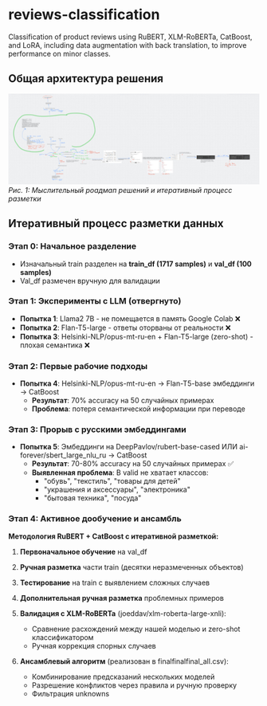 # reviews-classification

Classification of product reviews using RuBERT, XLM-RoBERTa, CatBoost, and LoRA, including data augmentation with back translation, to improve performance on minor classes.

## Общая архитектура решения

![Общая схема работы](/images/photo_2025-09-17_23-55-04.jpg)
*Рис. 1: Мыслительный роадмап решений и итеративный процесс разметки*

## Итеративный процесс разметки данных

### Этап 0: Начальное разделение
- Изначальный train разделен на **train_df (1717 samples)** и **val_df (100 samples)**
- Val_df размечен вручную для валидации

### Этап 1: Эксперименты с LLM (отвергнуто)
- **Попытка 1**: Llama2 7B - не помещается в память Google Colab ❌
- **Попытка 2**: Flan-T5-large - ответы оторваны от реальности ❌  
- **Попытка 3**: Helsinki-NLP/opus-mt-ru-en + Flan-T5-large (zero-shot) - плохая семантика ❌

### Этап 2: Первые рабочие подходы
- **Попытка 4**: Helsinki-NLP/opus-mt-ru-en → Flan-T5-base эмбеддинги → CatBoost
  - **Результат**: 70% accuracy на 50 случайных примерах
  - **Проблема**: потеря семантической информации при переводе

### Этап 3: Прорыв с русскими эмбеддингами
- **Попытка 5**: Эмбеддинги на DeepPavlov/rubert-base-cased ИЛИ ai-forever/sbert_large_nlu_ru → CatBoost
  - **Результат**: 70-80% accuracy на 50 случайных примерах ✅
  - **Выявленная проблема**: В valid не хватает классов:
    - "обувь", "текстиль", "товары для детей"
    - "украшения и аксессуары", "электроника"
    - "бытовая техника", "посуда"

### Этап 4: Активное дообучение и ансамбль
**Методология RuBERT + CatBoost с итеративной разметкой:**

1. **Первоначальное обучение** на val_df
2. **Ручная разметка** части train (десятки неразмеченных объектов)
3. **Тестирование** на train с выявлением сложных случаев
4. **Дополнительная ручная разметка** проблемных примеров
5. **Валидация с XLM-RoBERTa** (joeddav/xlm-roberta-large-xnli):
   - Сравнение расхождений между нашей моделью и zero-shot классификатором
   - Ручная коррекция спорных случаев

6. **Ансамблевый алгоритм** (реализован в finalfinalfinal_all.csv):
   - Комбинирование предсказаний нескольких моделей
   - Разрешение конфликтов через правила и ручную проверку
   - Фильтрация unknowns
